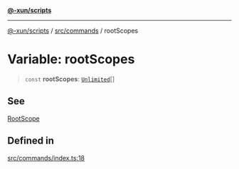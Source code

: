 [**@-xun/scripts**](../../../README.md)

***

[@-xun/scripts](../../../README.md) / [src/commands](../README.md) / rootScopes

# Variable: rootScopes

> `const` **rootScopes**: [`Unlimited`](../../configure/enumerations/UnlimitedGlobalScope.md#unlimited)[]

## See

[RootScope](../../configure/enumerations/UnlimitedGlobalScope.md)

## Defined in

[src/commands/index.ts:18](https://github.com/Xunnamius/xscripts/blob/3a8e3952522a9aa3e84a1990f6fcb2207da32534/src/commands/index.ts#L18)
